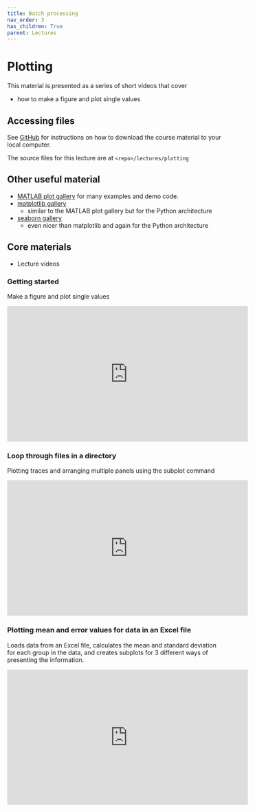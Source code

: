 ```yaml
---
title: Batch processing
nav_order: 3
has_children: True
parent: Lectures
---
```


# Plotting

This material is presented as a series of short videos that cover
+ how to make a figure and plot single values

## Accessing files

See [GitHub](../../GitHub/GitHub.html) for instructions on how to download the course material to your local computer.

The source files for this lecture are at `<repo>/lectures/plotting`

## Other useful material

+ [MATLAB plot gallery](https://www.mathworks.com/products/matlab/plot-gallery.html) for many examples and demo code.
+ [matplotlib gallery](https://matplotlib.org/stable/tutorials/introductory/sample_plots.html)
  + similar to the MATLAB plot gallery but for the Python architecture
+ [seaborn gallery](https://seaborn.pydata.org/examples/index.html)
  + even nicer than matplotlib and again for the Python architecture

## Core materials

+ Lecture videos

### Getting started

Make a figure and plot single values

<iframe width="560" height="315" src="https://uky.yuja.com/V/Video?v=2585936&node=9314868&a=1169229272&preload=false" frameborder="0" webkitallowfullscreen mozallowfullscreen allowfullscreen></iframe>

### Loop through files in a directory

Plotting traces and arranging multiple panels using the subplot command

<iframe width="560" height="315" src="https://uky.yuja.com/V/Video?v=2585972&node=9314928&a=1401258489&preload=false" frameborder="0" webkitallowfullscreen mozallowfullscreen allowfullscreen></iframe>

### Plotting mean and error values for data in an Excel file

Loads data from an Excel file, calculates the mean and standard deviation for each group in the data, and creates subplots for 3 different ways of presenting the information.

<iframe width="560" height="315" src="https://uky.yuja.com/V/Video?v=2586283&node=9315509&a=2140060526&preload=false" frameborder="0" webkitallowfullscreen mozallowfullscreen allowfullscreen></iframe>


